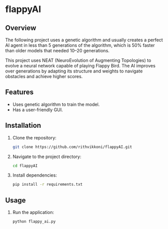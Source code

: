 # flappyAI

## Overview
The following project uses a genetic algorithm and usually creates a perfect AI agent in less than 5 generations of the algorithm, which is 50% faster than older models that needed 10–20 generations.

This project uses NEAT (NeuroEvolution of Augmenting Topologies) to evolve a neural network capable of playing Flappy Bird. The AI improves over generations by adapting its structure and weights to navigate obstacles and achieve higher scores.

## Features
- Uses genetic algorithm to train the model.
- Has a user-friendly GUI.

## Installation
1. Clone the repository:
   ```bash
   git clone https://github.com/rithvikkoni/flappyAI.git
   ```
2. Navigate to the project directory:
   ```bash
   cd flappyAI
   ```
3. Install dependencies:
   ```bash
   pip install -r requirements.txt
   ```

## Usage
1. Run the application:
   ```bash
   python flappy_ai.py
   ```
